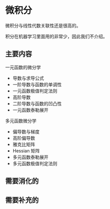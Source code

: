 # 微积分

微积分与线性代数关联性还是很高的。

积分在机器学习里面用的非常少，因此我们不介绍。

## 主要内容

一元函数的微分学
- 导数与求导公式
- 一阶导数与函数的单调性
- 一元函数极值判定法则
- 高阶导数
- 二阶导数与函数的凹凸性
- 一元函数泰勒展开

多元函数微分学
- 偏导数与梯度
- 高阶偏导数
- 雅克比矩阵
- Hessian 矩阵
- 多元函数泰勒展开
- 多元函数极值判定法则



## 需要消化的


## 需要补充的
